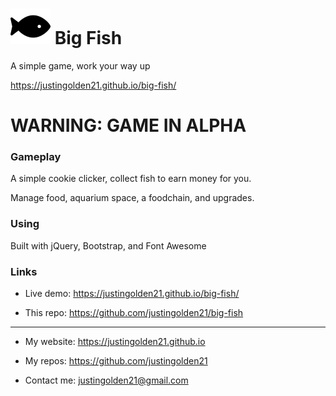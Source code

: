 # <img src="img/fish.svg" width="64px"> Big Fish

A simple game, work your way up

https://justingolden21.github.io/big-fish/

# WARNING: GAME IN ALPHA

### Gameplay

A simple cookie clicker, collect fish to earn money for you.

Manage food, aquarium space, a foodchain, and upgrades.


### Using

Built with jQuery, Bootstrap, and Font Awesome


### Links

- Live demo: https://justingolden21.github.io/big-fish/

- This repo: https://github.com/justingolden21/big-fish

<hr>

- My website: https://justingolden21.github.io

- My repos: https://github.com/justingolden21

- Contact me: justingolden21@gmail.com
